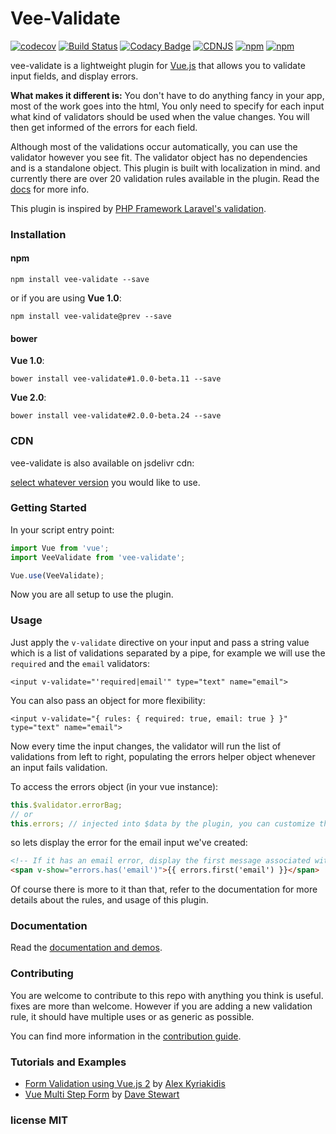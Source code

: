 # Vee-Validate
[![codecov](https://codecov.io/gh/logaretm/vee-validate/branch/master/graph/badge.svg)](https://codecov.io/gh/logaretm/vee-validate)
[![Build Status](https://travis-ci.org/logaretm/vee-validate.svg?branch=master)](https://travis-ci.org/logaretm/vee-validate)
[![Codacy Badge](https://api.codacy.com/project/badge/Grade/087bd788687c4ccab6650756ce56fa05)](https://www.codacy.com/app/logaretm1/vee-validate?utm_source=github.com&amp;utm_medium=referral&amp;utm_content=logaretm/vee-validate&amp;utm_campaign=Badge_Grade)
[![CDNJS](https://img.shields.io/cdnjs/v/vee-validate.svg)](https://cdnjs.com/libraries/vee-validate)
[![npm](https://img.shields.io/npm/dm/vee-validate.svg)](https://npm-stat.com/charts.html?package=vee-validate)
[![npm](https://img.shields.io/npm/v/vee-validate.svg)](https://www.npmjs.com/package/vee-validate)

vee-validate is a lightweight plugin for [Vue.js](https://vuejs.org/) that allows you to validate input fields, and display errors.

**What makes it different is:** You don't have to do anything fancy in your app, most of the work goes into the html, You only need to specify for each input what kind of validators should be used when the value changes. You will then get informed of the errors for each field.

Although most of the validations occur automatically, you can use the validator however you see fit. The validator object has no dependencies and is a standalone object. This plugin is built with localization in mind. and currently there are over 20 validation rules available in the plugin. Read the [docs](http://vee-validate.logaretm.com/) for more info.

This plugin is inspired by [PHP Framework Laravel's validation](https://laravel.com/).

### Installation

#### npm

```
npm install vee-validate --save
```

or if you are using **Vue 1.0**:
```
npm install vee-validate@prev --save
```

#### bower

**Vue 1.0**:
```
bower install vee-validate#1.0.0-beta.11 --save
```

**Vue 2.0**:

```
bower install vee-validate#2.0.0-beta.24 --save
```

### CDN

vee-validate is also available on jsdelivr cdn:

[select whatever version](https://www.jsdelivr.com/projects/vee-validate) you would like to use.

### Getting Started

In your script entry point:
```javascript
import Vue from 'vue';
import VeeValidate from 'vee-validate';

Vue.use(VeeValidate);
```

Now you are all setup to use the plugin.

### Usage

Just apply the `v-validate` directive on your input and pass a string value which is a list of validations separated by a pipe, for example we will use the `required` and the `email` validators:

```vue
<input v-validate="'required|email'" type="text" name="email">
```

You can also pass an object for more flexibility:

```vue
<input v-validate="{ rules: { required: true, email: true } }" type="text" name="email">
```

Now every time the input changes, the validator will run the list of validations from left to right, populating the errors helper object whenever an input fails validation.

To access the errors object (in your vue instance):

```javascript
this.$validator.errorBag;
// or
this.errors; // injected into $data by the plugin, you can customize the property name.
```

so lets display the error for the email input we've created:
```html
<!-- If it has an email error, display the first message associated with it. -->
<span v-show="errors.has('email')">{{ errors.first('email') }}</span>
```

Of course there is more to it than that, refer to the documentation for more details about the rules, and usage of this plugin.

### Documentation

Read the [documentation and demos](http://vee-validate.logaretm.com/).

### Contributing

You are welcome to contribute to this repo with anything you think is useful. fixes are more than welcome.
However if you are adding a new validation rule, it should have multiple uses or as generic as possible.

You can find more information in the [contribution guide](contributing.md).

### Tutorials and Examples

- [Form Validation using Vue.js 2](https://dotdev.co/form-validation-using-vue-js-2-35abd6b18c5d#.m95idzlj2) by [Alex Kyriakidis](https://github.com/hootlex)
- [Vue Multi Step Form](http://statemachine.davestewart.io/html/examples/vue/vue-sign-up.html) by [Dave Stewart](https://github.com/davestewart)

### license MIT
